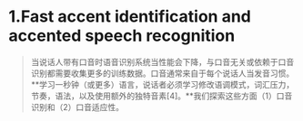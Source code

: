 # 1.Fast accent identification and accented speech recognition
> 当说话人带有口音时语音识别系统当性能会下降，与口音无关或依赖于口音识别都需要收集更多的训练数据。口音通常来自于每个说话人当发音习惯。**学习一秒钟（或更多）语言，说话者必须学习修改语调模式，词汇压力，节奏，语法，以及使用额外的独特音素[4]。**我们探索这些方面（1）口音识别和（2）口音适应性。